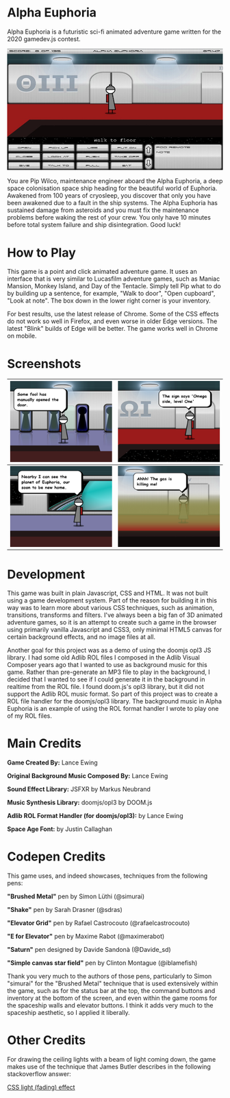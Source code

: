 # Alpha Euphoria
Alpha Euphoria is a futuristic sci-fi animated adventure game written for the 2020 gamedev.js contest. 

![Screenshot](img/starting_screen.jpg)

You are Pip Wilco, maintenance engineer aboard the Alpha Euphoria, a deep space colonisation space ship heading for the beautiful world of Euphoria. Awakened from 100 years of cryosleep, you discover that only you have been awakened due to a fault in the ship systems. The Alpha Euphoria has sustained damage from asteroids and you must fix the maintenance problems before waking the rest of your crew. You only have 10 minutes before total system failure and ship disintegration. Good luck!

# How to Play

This game is a point and click animated adventure game. It uses an interface that is very similar to Lucasfilm adventure games, such as Maniac Mansion, Monkey Island, and Day of the Tentacle. Simply tell Pip what to do by building up a sentence, for example, "Walk to door", "Open cupboard", "Look at note". The box down in the lower right corner is your inventory.

For best results, use the latest release of Chrome. Some of the CSS effects do not work so well in Firefox, and even worse in older Edge versions. The latest "Blink" builds of Edge will be better. The game works well in Chrome on mobile.

# Screenshots

![](img/screenshot_2.png)           |  ![](img/screenshot_3.png)
:-------------------------:|:-------------------------:
![](img/screenshot_4.png)  |  ![](img/screenshot_5.png)

# Development
This game was built in plain Javascript, CSS and HTML. It was not built using a game development system. Part of the reason for building it in this way was to learn more about various CSS techniques, such as animation, transitions, transforms and filters. I've always been a big fan of 3D animated adventure games, so it is an attempt to create such a game in the browser using primarily vanilla Javascript and CSS3, only minimal HTML5 canvas for certain background effects, and no image files at all.

Another goal for this project was as a demo of using the doomjs opl3 JS library. I had some old Adlib ROL files I composed in the Adlib Visual Composer years ago that I wanted to use as background music for this game. Rather than pre-generate an MP3 file to play in the background, I decided that I wanted to see if I could generate it in the background in realtime from the ROL file. I found doom.js's opl3 library, but it did not support the Adlib ROL music format. So part of this project was to create a ROL file handler for the doomjs/opl3 library. The background music in Alpha Euphoria is an example of using the ROL format handler I wrote to play one of my ROL files.

# Main Credits

**Game Created By:** Lance Ewing

**Original Background Music Composed By:** Lance Ewing

**Sound Effect Library:** JSFXR by Markus Neubrand

**Music Synthesis Library:** doomjs/opl3 by DOOM.js

**Adlib ROL Format Handler (for doomjs/opl3):** by Lance Ewing

**Space Age Font:** by Justin Callaghan

# Codepen Credits
This game uses, and indeed showcases, techniques from the following pens:

**"Brushed Metal"** pen by Simon Lüthi (@simurai)

**"Shake"** pen by Sarah Drasner (@sdras)

**"Elevator Grid"** pen by Rafael Castrocouto (@rafaelcastrocouto)

**"E for Elevator"** pen by Maxime Rabot (@maximerabot)

**"Saturn"** pen designed by Davide Sandonà (@Davide_sd)

**"Simple canvas star field"** pen by Clinton Montague (@iblamefish)

Thank you very much to the authors of those pens, particularly to Simon "simurai" for the "Brushed Metal" technique that is used extensively within the game, such as for the status bar at the top, the command buttons and inventory at the bottom of the screen, and even within the game rooms for the spaceship walls and elevator buttons. I think it adds very much to the spaceship aesthetic, so I applied it liberally.

# Other Credits
For drawing the ceiling lights with a beam of light coming down, the game makes use of the technique that James Butler describes in the following stackoverflow answer:

[CSS light (fading) effect](https://stackoverflow.com/questions/42672519/css-light-fading-effect#answer-42673277)
